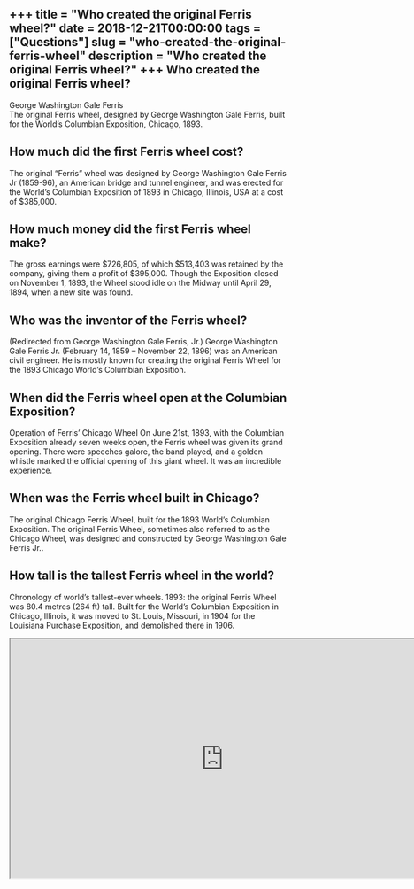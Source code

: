 +++
title = "Who created the original Ferris wheel?"
date = 2018-12-21T00:00:00
tags = ["Questions"]
slug = "who-created-the-original-ferris-wheel"
description = "Who created the original Ferris wheel?"
+++
Who created the original Ferris wheel?
--------------------------------------

George Washington Gale Ferris  
The original Ferris wheel, designed by George Washington Gale Ferris, built for the World’s Columbian Exposition, Chicago, 1893.

How much did the first Ferris wheel cost?
-----------------------------------------

The original “Ferris” wheel was designed by George Washington Gale Ferris Jr (1859-96), an American bridge and tunnel engineer, and was erected for the World’s Columbian Exposition of 1893 in Chicago, Illinois, USA at a cost of $385,000.

How much money did the first Ferris wheel make?
-----------------------------------------------

The gross earnings were $726,805, of which $513,403 was retained by the company, giving them a profit of $395,000. Though the Exposition closed on November 1, 1893, the Wheel stood idle on the Midway until April 29, 1894, when a new site was found.

Who was the inventor of the Ferris wheel?
-----------------------------------------

(Redirected from George Washington Gale Ferris, Jr.) George Washington Gale Ferris Jr. (February 14, 1859 – November 22, 1896) was an American civil engineer. He is mostly known for creating the original Ferris Wheel for the 1893 Chicago World’s Columbian Exposition.

When did the Ferris wheel open at the Columbian Exposition?
-----------------------------------------------------------

Operation of Ferris’ Chicago Wheel On June 21st, 1893, with the Columbian Exposition already seven weeks open, the Ferris wheel was given its grand opening. There were speeches galore, the band played, and a golden whistle marked the official opening of this giant wheel. It was an incredible experience.

When was the Ferris wheel built in Chicago?
-------------------------------------------

The original Chicago Ferris Wheel, built for the 1893 World’s Columbian Exposition. The original Ferris Wheel, sometimes also referred to as the Chicago Wheel, was designed and constructed by George Washington Gale Ferris Jr..

How tall is the tallest Ferris wheel in the world?
--------------------------------------------------

Chronology of world’s tallest-ever wheels. 1893: the original Ferris Wheel was 80.4 metres (264 ft) tall. Built for the World’s Columbian Exposition in Chicago, Illinois, it was moved to St. Louis, Missouri, in 1904 for the Louisiana Purchase Exposition, and demolished there in 1906.

<iframe allow="accelerometer; autoplay; clipboard-write; encrypted-media; gyroscope; picture-in-picture" allowfullscreen="" class="__youtube_prefs__  epyt-is-override  no-lazyload" data-no-lazy="1" data-origheight="433" data-origwidth="770" data-skipgform_ajax_framebjll="" height="433" id="_ytid_48752" loading="lazy" src="https://www.youtube.com/embed/HQPA5oNpfM4?enablejsapi=1&autoplay=0&cc_load_policy=0&cc_lang_pref=&iv_load_policy=1&loop=0&modestbranding=0&rel=1&fs=1&playsinline=0&autohide=2&theme=dark&color=red&controls=1&" title="YouTube player" width="770"></iframe>